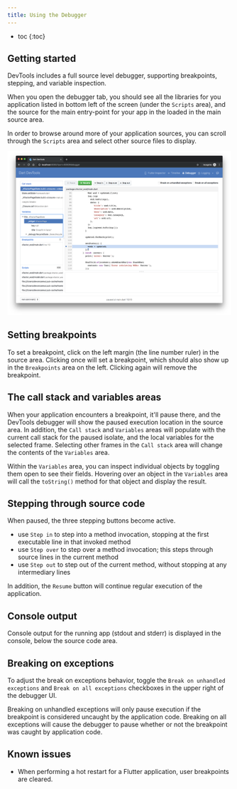 ```yaml
---
title: Using the Debugger
---
```


* toc
{:toc}

## Getting started

DevTools includes a full source level debugger, supporting breakpoints, stepping, and
variable inspection.

When you open the debugger tab, you should see all the libraries for you application
listed in bottom left of the screen (under the `Scripts` area), and the source for the
main entry-point for your app in the loaded in the main source area.

In order to browse around more of your application sources, you can scroll through
the `Scripts` area and select other source files to display.

<img src="images/debugger_screenshot.png" width="900" />

## Setting breakpoints

To set a breakpoint, click on the left margin (the line number ruler) in the source
area. Clicking once will set a breakpoint, which should also show up in the
`Breakpoints` area on the left. Clicking again will remove the breakpoint.

## The call stack and variables areas

When your application encounters a breakpoint, it'll pause there, and the DevTools
debugger will show the paused execution location in the source area. In addition,
the `Call stack` and `Variables` areas will populate with the current call stack
for the paused isolate, and the local variables for the selected frame. Selecting
other frames in the `Call stack` area will change the contents of the `Variables`
area.

Within the `Variables` area, you can inspect individual objects by toggling them open
to see their fields. Hovering over an object in the `Variables` area will call the
`toString()` method for that object and display the result.

## Stepping through source code

When paused, the three stepping buttons become active.

- use `Step in` to step into a method invocation, stopping at the first executable line
  in that invoked method
- use `Step over` to step over a method invocation; this steps through source lines in
  the current method
- use `Step out` to step out of the current method, without stopping at any intermediary
  lines

In addition, the `Resume` button will continue regular execution of the application.

## Console output

Console output for the running app (stdout and stderr) is displayed in the console, below
the source code area.

## Breaking on exceptions

To adjust the break on exceptions behavior, toggle the `Break on unhandled exceptions`
and `Break on all exceptions` checkboxes in the upper right of the debugger UI.

Breaking on unhandled exceptions will only pause execution if the breakpoint is considered
uncaught by the application code. Breaking on all exceptions will cause the debugger to
pause whether or not the breakpoint was caught by application code.

## Known issues

- When performing a hot restart for a Flutter application, user breakpoints are cleared.
